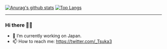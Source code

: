 [![Anurag's github stats](https://github-readme-stats.vercel.app/api?username=Ishizuka427&show_icons=true&title_color=228b22&icon_color=ff0000)](https://github.com/anuraghazra/github-readme-stats)
[![Top Langs](https://github-readme-stats.vercel.app/api/top-langs/?username=Ishizuka427&layout=compact&title_color=ffd700)](https://github.com/anuraghazra/github-readme-stats)

---

### Hi there 👋🎄

<!--
**Ishizuka427/Ishizuka427** is a ✨ _special_ ✨ repository because its `README.md` (this file) appears on your GitHub profile.

Here are some ideas to get you started:
-->

- 🔭 I’m currently working on Japan.
- 📫 How to reach me: https://twitter.com/_Tsuka3

